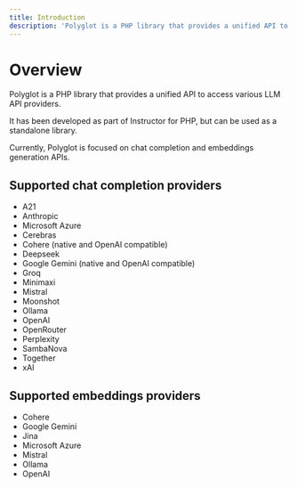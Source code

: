 ```yaml
---
title: Introduction
description: 'Polyglot is a PHP library that provides a unified API to access various LLM API providers.'
---
```


# Overview

Polyglot is a PHP library that provides a unified API to access various LLM API providers.

It has been developed as part of Instructor for PHP, but can be used as a standalone library.

Currently, Polyglot is focused on chat completion and embeddings generation APIs.

## Supported chat completion providers

 - A21
 - Anthropic
 - Microsoft Azure
 - Cerebras
 - Cohere (native and OpenAI compatible)
 - Deepseek
 - Google Gemini (native and OpenAI compatible)
 - Groq
 - Minimaxi
 - Mistral
 - Moonshot
 - Ollama
 - OpenAI
 - OpenRouter
 - Perplexity
 - SambaNova
 - Together
 - xAI

## Supported embeddings providers

 - Cohere
 - Google Gemini
 - Jina
 - Microsoft Azure
 - Mistral
 - Ollama
 - OpenAI
